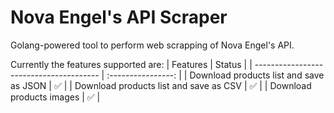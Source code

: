 # Nova Engel's API Scraper

Golang-powered tool to perform web scrapping of Nova Engel's API.

Currently the features supported are:
| Features                                |       Status       |
| --------------------------------------- | :----------------: |
| Download products list and save as JSON | :white_check_mark: |
| Download products list and save as CSV  | :white_check_mark: |
| Download products images                | :white_check_mark: |